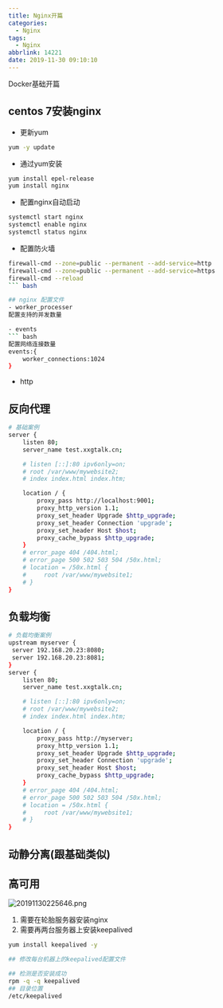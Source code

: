 ```yaml
---
title: Nginx开篇
categories:
  - Nginx
tags:
  - Nginx
abbrlink: 14221
date: 2019-11-30 09:10:10
---
```


Docker基础开篇
<!-- more -->

## centos 7安装nginx
- 更新yum
``` bash
yum -y update  
```

- 通过yum安装
``` bash
yum install epel-release
yum install nginx 
```
- 配置nginx自动启动
``` bash
systemctl start nginx
systemctl enable nginx
systemctl status nginx
```

- 配置防火墙
``` bash
firewall-cmd --zone=public --permanent --add-service=http
firewall-cmd --zone=public --permanent --add-service=https
firewall-cmd --reload
``` bash

## nginx 配置文件
- worker_processer
配置支持的并发数量

- events
``` bash
配置网络连接数量
events:{
    worker_connections:1024 
}
```

- http


## 反向代理
``` bash
# 基础案例
server {
    listen 80;
    server_name test.xxgtalk.cn;

    # listen [::]:80 ipv6only=on;
    # root /var/www/mywebsite2;
    # index index.html index.htm;

    location / {
        proxy_pass http://localhost:9001;
        proxy_http_version 1.1;
        proxy_set_header Upgrade $http_upgrade;
        proxy_set_header Connection 'upgrade';
        proxy_set_header Host $host;
        proxy_cache_bypass $http_upgrade;
    }
    # error_page 404 /404.html;
    # error_page 500 502 503 504 /50x.html;
    # location = /50x.html {
    #     root /var/www/mywebsite1;
    # }
} 

```

## 负载均衡
``` bash
# 负载均衡案例
upstream myserver {
 server 192.168.20.23:8080;
 server 192.168.20.23:8081;
}
server {
    listen 80;
    server_name test.xxgtalk.cn;

    # listen [::]:80 ipv6only=on;
    # root /var/www/mywebsite2;
    # index index.html index.htm;

    location / {
        proxy_pass http://myserver;
        proxy_http_version 1.1;
        proxy_set_header Upgrade $http_upgrade;
        proxy_set_header Connection 'upgrade';
        proxy_set_header Host $host;
        proxy_cache_bypass $http_upgrade;
    }
    # error_page 404 /404.html;
    # error_page 500 502 503 504 /50x.html;
    # location = /50x.html {
    #     root /var/www/mywebsite1;
    # }
} 
```

## 动静分离(跟基础类似)

## 高可用
![20191130225646.png](https://cdn.jsdelivr.net/gh/xiexingen/blog/assets/images/20191130225646.png)
1. 需要在轮胎服务器安装nginx
2. 需要再两台服务器上安装keepalived
``` bash
yum install keepalived -y

## 修改每台机器上的keepalived配置文件

## 检测是否安装成功
rpm -q -q keepalived
## 目录位置
/etc/keepalived
```
